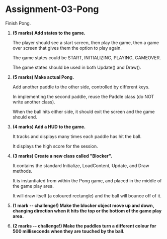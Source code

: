 # Assignment-03-Pong
 
Finish Pong.

1.  **(5 marks) Add states to the game.**

    The player should see a start screen, then play the game, then a game over screen that gives them the option to play again.

    The game states could be START, INITIALIZING, PLAYING, GAMEOVER.

    The game states should be used in both Update() and Draw().

2.  **(5 marks) Make actual Pong.**

    Add another paddle to the other side, controlled by different keys.

    In implementing the second paddle, reuse the Paddle class (do NOT write another class).

    When the ball hits either side, it should exit the screen and the game should end.

3.  **(4 marks) Add a HUD to the game.**

    It tracks and displays many times each paddle has hit the ball.

    It displays the high score for the session.

4.  **(3 marks) Create a new class called "Blocker".**

    It contains the standard Initialize, LoadContent, Update, and Draw methods. 

    It is instantiated from within the Pong game, and placed in the middle of the game play area.

    It will draw itself (a coloured rectangle) and the ball will bounce off of it. 

5.  **(1 mark -- challenge!) Make the blocker object move up and down, changing direction when it hits the top or the bottom of the game play area.** 

6.  **(2 marks -- challenge!) Make the paddles turn a different colour for 500 milliseconds when they are touched by the ball.**